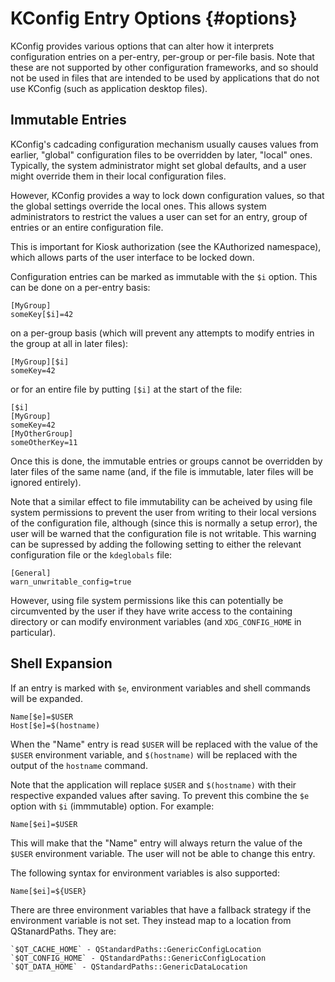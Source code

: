 KConfig Entry Options            {#options}
=====================

KConfig provides various options that can alter how it interprets configuration
entries on a per-entry, per-group or per-file basis.  Note that these are not
supported by other configuration frameworks, and so should not be used in files
that are intended to be used by applications that do not use KConfig (such as
application desktop files).


Immutable Entries
-----------------

KConfig's cadcading configuration mechanism usually causes values from earlier,
"global" configuration files to be overridden by later, "local" ones.
Typically, the system administrator might set global defaults, and a user might
override them in their local configuration files.

However, KConfig provides a way to lock down configuration values, so that the
global settings override the local ones.  This allows system administrators to
restrict the values a user can set for an entry, group of entries or an entire
configuration file.

This is important for Kiosk authorization (see the KAuthorized namespace),
which allows parts of the user interface to be locked down.

Configuration entries can be marked as immutable with the `$i` option.  This can
be done on a per-entry basis:

    [MyGroup]
    someKey[$i]=42

on a per-group basis (which will prevent any attempts to modify entries in the
group at all in later files):

    [MyGroup][$i]
    someKey=42

or for an entire file by putting `[$i]` at the start of the file:

    [$i]
    [MyGroup]
    someKey=42
    [MyOtherGroup]
    someOtherKey=11

Once this is done, the immutable entries or groups cannot be overridden by later
files of the same name (and, if the file is immutable, later files will be
ignored entirely).

Note that a similar effect to file immutability can be acheived by using file
system permissions to prevent the user from writing to their local versions of
the configuration file, although (since this is normally a setup error), the
user will be warned that the configuration file is not writable.  This warning
can be supressed by adding the following setting to either the relevant
configuration file or the `kdeglobals` file:

    [General]
    warn_unwritable_config=true

However, using file system permissions like this can potentially be circumvented
by the user if they have write access to the containing directory or can modify
environment variables (and `XDG_CONFIG_HOME` in particular).



Shell Expansion
---------------

If an entry is marked with `$e`, environment variables and shell commands will
be expanded.

    Name[$e]=$USER
    Host[$e]=$(hostname)

When the "Name" entry is read `$USER` will be replaced with the value of the
`$USER` environment variable, and `$(hostname)` will be replaced with the output
of the `hostname` command.

Note that the application will replace `$USER` and `$(hostname)` with their
respective expanded values after saving. To prevent this combine the `$e` option
with `$i` (immmutable) option.  For example:

    Name[$ei]=$USER

This will make that the "Name" entry will always return the value of the `$USER`
environment variable. The user will not be able to change this entry.

The following syntax for environment variables is also supported:

    Name[$ei]=${USER}

There are three environment variables that have a fallback strategy if the
environment variable is not set. They instead map to a location from QStanardPaths.
They are:

    `$QT_CACHE_HOME` - QStandardPaths::GenericConfigLocation
    `$QT_CONFIG_HOME` - QStandardPaths::GenericConfigLocation
    `$QT_DATA_HOME` - QStandardPaths::GenericDataLocation
